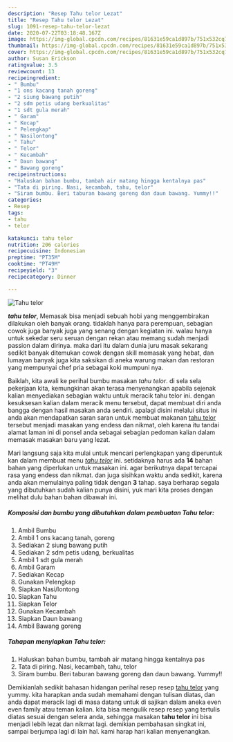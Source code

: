 ```yaml
---
description: "Resep Tahu telor Lezat"
title: "Resep Tahu telor Lezat"
slug: 1091-resep-tahu-telor-lezat
date: 2020-07-22T03:18:48.167Z
image: https://img-global.cpcdn.com/recipes/81631e59ca1d897b/751x532cq70/tahu-telor-foto-resep-utama.jpg
thumbnail: https://img-global.cpcdn.com/recipes/81631e59ca1d897b/751x532cq70/tahu-telor-foto-resep-utama.jpg
cover: https://img-global.cpcdn.com/recipes/81631e59ca1d897b/751x532cq70/tahu-telor-foto-resep-utama.jpg
author: Susan Erickson
ratingvalue: 3.5
reviewcount: 13
recipeingredient:
- " Bumbu"
- "1 ons kacang tanah goreng"
- "2 siung bawang putih"
- "2 sdm petis udang berkualitas"
- "1 sdt gula merah"
- " Garam"
- " Kecap"
- " Pelengkap"
- " Nasilontong"
- " Tahu"
- " Telor"
- " Kecambah"
- " Daun bawang"
- " Bawang goreng"
recipeinstructions:
- "Haluskan bahan bumbu, tambah air matang hingga kentalnya pas"
- "Tata di piring. Nasi, kecambah, tahu, telor"
- "Siram bumbu. Beri taburan bawang goreng dan daun bawang. Yummy!!"
categories:
- Resep
tags:
- tahu
- telor

katakunci: tahu telor 
nutrition: 206 calories
recipecuisine: Indonesian
preptime: "PT35M"
cooktime: "PT49M"
recipeyield: "3"
recipecategory: Dinner

---
```



![Tahu telor](https://img-global.cpcdn.com/recipes/81631e59ca1d897b/751x532cq70/tahu-telor-foto-resep-utama.jpg)

<b><i>tahu telor</i></b>, Memasak bisa menjadi sebuah hobi yang menggembirakan dilakukan oleh banyak orang. tidaklah hanya para perempuan, sebagian cowok juga banyak juga yang senang dengan kegiatan ini. walau hanya untuk sekedar seru seruan dengan rekan atau memang sudah menjadi passion dalam dirinya. maka dari itu dalam dunia juru masak sekarang sedikit banyak ditemukan cowok dengan skill memasak yang hebat, dan lumayan banyak juga kita saksikan di aneka warung makan dan restoran yang mempunyai chef pria sebagai koki mumpuni nya.

Baiklah, kita awali ke perihal bumbu masakan <i>tahu telor</i>. di sela sela pekerjaan kita, kemungkinan akan terasa menyenangkan apabila sejenak kalian menyediakan sebagian waktu untuk meracik tahu telor ini. dengan kesuksesan kalian dalam meracik menu tersebut, dapat membuat diri anda bangga dengan hasil masakan anda sendiri. apalagi disini melalui situs ini anda akan mendapatkan saran saran untuk membuat makanan <u>tahu telor</u> tersebut menjadi masakan yang endess dan nikmat, oleh karena itu tandai alamat laman ini di ponsel anda sebagai sebagian pedoman kalian dalam memasak masakan baru yang lezat.




Mari langsung saja kita mulai untuk mencari perlengkapan yang diperuntuk kan dalam membuat menu <u><i>tahu telor</i></u> ini. setidaknya harus ada <b>14</b> bahan bahan yang diperlukan untuk masakan ini. agar berikutnya dapat tercapai rasa yang endess dan nikmat. dan juga sisihkan waktu anda sedikit, karena anda akan memulainya paling tidak dengan <b>3</b> tahap. saya berharap segala yang dibutuhkan sudah kalian punya disini, yuk mari kita proses dengan melihat dulu bahan bahan dibawah ini.

<!--inarticleads1-->

##### Komposisi dan bumbu yang dibutuhkan dalam pembuatan Tahu telor:

1. Ambil  Bumbu
1. Ambil 1 ons kacang tanah, goreng
1. Sediakan 2 siung bawang putih
1. Sediakan 2 sdm petis udang, berkualitas
1. Ambil 1 sdt gula merah
1. Ambil  Garam
1. Sediakan  Kecap
1. Gunakan  Pelengkap
1. Siapkan  Nasi/lontong
1. Siapkan  Tahu
1. Siapkan  Telor
1. Gunakan  Kecambah
1. Siapkan  Daun bawang
1. Ambil  Bawang goreng




<!--inarticleads2-->

##### Tahapan menyiapkan Tahu telor:

1. Haluskan bahan bumbu, tambah air matang hingga kentalnya pas
1. Tata di piring. Nasi, kecambah, tahu, telor
1. Siram bumbu. Beri taburan bawang goreng dan daun bawang. Yummy!!




Demikianlah sedikit bahasan hidangan perihal resep resep <u>tahu telor</u> yang yummy. kita harapkan anda sudah memahami dengan tulisan diatas, dan anda dapat meracik lagi di masa datang untuk di sajikan dalam aneka even even family atau teman kalian. kita bisa mengulik resep resep yang tertulis diatas sesuai dengan selera anda, sehingga masakan <b>tahu telor</b> ini bisa menjadi lebih lezat dan nikmat lagi. demikian pembahasan singkat ini, sampai berjumpa lagi di lain hal. kami harap hari kalian menyenangkan.

